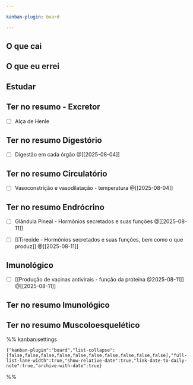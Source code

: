 ```yaml
---

kanban-plugin: board

---
```


## O que cai



## O que eu errei



## Estudar



## Ter no resumo - Excretor

- [ ] Alça de Henle


## Ter no resumo Digestório

- [ ] Digestão em cada órgão @[[2025-08-04]]


## Ter no resumo Circulatório

- [ ] Vasoconstrição e vasodilatação - temperatura @[[2025-08-04]]


## Ter no resumo Endrócrino

- [ ] Glândula Pineal - Hormônios secretados e suas funções @[[2025-08-11]]
- [ ] [[Tireoide - Hormônios secretados e suas funções, bem como o que produz]] @[[2025-08-11]]


## Imunológico

- [ ] [[Produção de vacinas antivirais - função da proteína @2025-08-11]] @[[2025-08-11]]


## Ter no resumo  Imunológico



## Ter no resumo  Muscoloesquelético





%% kanban:settings
```
{"kanban-plugin":"board","list-collapse":[false,false,false,false,false,false,false,false,false,false],"full-list-lane-width":true,"show-relative-date":true,"link-date-to-daily-note":true,"archive-with-date":true}
```
%%